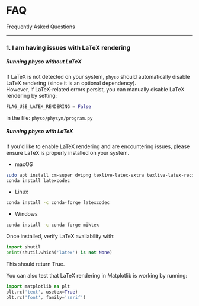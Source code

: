# FAQ

Frequently Asked Questions

---

### 1. I am having issues with LaTeX rendering

##### Running physo without LaTeX

If LaTeX is not detected on your system, `physo` should automatically disable LaTeX rendering (since it is an optional dependency).  
However, if LaTeX-related errors persist, you can manually disable LaTeX rendering by setting:

```python
FLAG_USE_LATEX_RENDERING = False
```
in the file:
`physo/physym/program.py`

##### Running physo with LaTeX
If you'd like to enable LaTeX rendering and are encountering issues, please ensure LaTeX is properly installed on your system.

- macOS
```bash
sudo apt install cm-super dvipng texlive-latex-extra texlive-latex-recommended
conda install latexcodec
```

- Linux
```bash
conda install -c conda-forge latexcodec
```

- Windows
```bash
conda install -c conda-forge miktex
```

Once installed, verify LaTeX availability with:
```python
import shutil
print(shutil.which('latex') is not None)
```
This should return True.

You can also test that LaTeX rendering in Matplotlib is working by running:
```python
import matplotlib as plt
plt.rc('text', usetex=True)
plt.rc('font', family='serif')
```